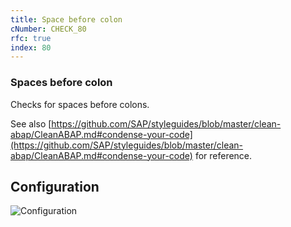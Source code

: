 ```yaml
---
title: Space before colon
cNumber: CHECK_80
rfc: true
index: 80
---
```


### Spaces before colon

Checks for spaces before colons.

See also
[https://github.com/SAP/styleguides/blob/master/clean-abap/CleanABAP.md#condense-your-code](https://github.com/SAP/styleguides/blob/master/clean-abap/CleanABAP.md#condense-your-code) for reference.

## Configuration
![Configuration](/img/default_conf.png)